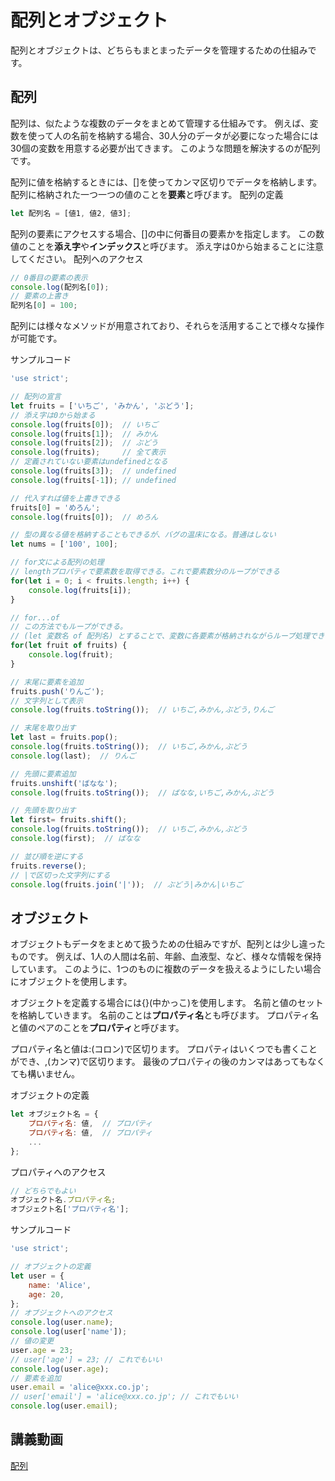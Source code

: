 # 配列とオブジェクト

配列とオブジェクトは、どちらもまとまったデータを管理するための仕組みです。

## 配列

配列は、似たような複数のデータをまとめて管理する仕組みです。
例えば、変数を使って人の名前を格納する場合、30人分のデータが必要になった場合には30個の変数を用意する必要が出てきます。
このような問題を解決するのが配列です。

配列に値を格納するときには、[]を使ってカンマ区切りでデータを格納します。
配列に格納された一つ一つの値のことを**要素**と呼びます。
配列の定義

```js
let 配列名 = [値1, 値2, 値3];
```

配列の要素にアクセスする場合、[]の中に何番目の要素かを指定します。
この数値のことを**添え字**や**インデックス**と呼びます。
添え字は0から始まることに注意してください。
配列へのアクセス

```js
// 0番目の要素の表示
console.log(配列名[0]);
// 要素の上書き
配列名[0] = 100;
```

配列には様々なメソッドが用意されており、それらを活用することで様々な操作が可能です。

サンプルコード

```js
'use strict';

// 配列の宣言
let fruits = ['いちご', 'みかん', 'ぶどう'];
// 添え字は0から始まる
console.log(fruits[0]);  // いちご
console.log(fruits[1]);  // みかん
console.log(fruits[2]);  // ぶどう
console.log(fruits);     // 全て表示
// 定義されていない要素はundefinedとなる
console.log(fruits[3]);  // undefined
console.log(fruits[-1]); // undefined

// 代入すれば値を上書きできる
fruits[0] = 'めろん';
console.log(fruits[0]);  // めろん

// 型の異なる値を格納することもできるが、バグの温床になる。普通はしない
let nums = ['100', 100];

// for文による配列の処理
// lengthプロパティで要素数を取得できる。これで要素数分のループができる
for(let i = 0; i < fruits.length; i++) {
    console.log(fruits[i]);
}

// for...of
// この方法でもループができる。
// (let 変数名 of 配列名) とすることで、変数に各要素が格納されながらループ処理できる
for(let fruit of fruits) {
    console.log(fruit);
}

// 末尾に要素を追加
fruits.push('りんご');
// 文字列として表示
console.log(fruits.toString());  // いちご,みかん,ぶどう,りんご

// 末尾を取り出す
let last = fruits.pop();
console.log(fruits.toString());  // いちご,みかん,ぶどう
console.log(last);  // りんご

// 先頭に要素追加
fruits.unshift('ばなな');
console.log(fruits.toString());  // ばなな,いちご,みかん,ぶどう

// 先頭を取り出す
let first= fruits.shift();
console.log(fruits.toString());  // いちご,みかん,ぶどう
console.log(first);  // ばなな

// 並び順を逆にする
fruits.reverse();
// |で区切った文字列にする
console.log(fruits.join('|'));  // ぶどう|みかん|いちご
```

## オブジェクト

オブジェクトもデータをまとめて扱うための仕組みですが、配列とは少し違ったものです。
例えば、1人の人間は名前、年齢、血液型、など、様々な情報を保持しています。
このように、1つのものに複数のデータを扱えるようにしたい場合にオブジェクトを使用します。

オブジェクトを定義する場合には{}(中かっこ)を使用します。
名前と値のセットを格納していきます。
名前のことは**プロパティ名**とも呼びます。
プロパティ名と値のペアのことを**プロパティ**と呼びます。

プロパティ名と値は:(コロン)で区切ります。
プロパティはいくつでも書くことができ、,(カンマ)で区切ります。
最後のプロパティの後のカンマはあってもなくても構いません。

オブジェクトの定義

```js
let オブジェクト名 = {
    プロパティ名: 値,  // プロパティ
    プロパティ名: 値,  // プロパティ
    ...
};
```

プロパティへのアクセス

```js
// どちらでもよい
オブジェクト名.プロパティ名;
オブジェクト名['プロパティ名'];
```

サンプルコード

```js
'use strict';

// オブジェクトの定義
let user = {
    name: 'Alice',
    age: 20,
};
// オブジェクトへのアクセス
console.log(user.name);
console.log(user['name']);
// 値の変更
user.age = 23;
// user['age'] = 23; // これでもいい
console.log(user.age);
// 要素を追加
user.email = 'alice@xxx.co.jp';
// user['email'] = 'alice@xxx.co.jp'; // これでもいい
console.log(user.email);
```

## 講義動画

[配列](https://youtu.be/hdBvEWPWGW4)
